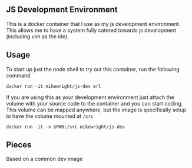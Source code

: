 JS Development Environment
----------------------------------

This is a docker container that I use as my js development environment.  This allows me to have a system fully catered towards
js development (including vim as the ide).  

## Usage

To start up just the node shell to try out this container, run the following command

    docker run -it mikewright/js-dev erl

If you are using this as your development environment just attach the volume with your source code to the container and
you can start coding.  This volume can be mapped anywhere, but the image is specifically setup to have the volume mounted
at `/src`    

    docker run -it -v $PWD:/src mikewright/js-dev

## Pieces

Based on a common dev image


